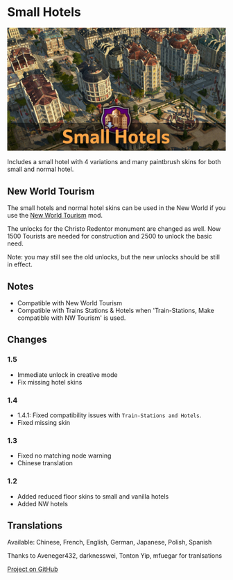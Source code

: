 # Small Hotels

![](./banner.jpg)

Includes a small hotel with 4 variations and many paintbrush skins for both small and normal hotel.

## New World Tourism

The small hotels and normal hotel skins can be used in the New World if you use the [New World Tourism](https://github.com/anno-mods/New-World-Tourism) mod.

The unlocks for the Christo Redentor monument are changed as well.
Now 1500 Tourists are needed for construction and 2500 to unlock the basic need.

Note: you may still see the old unlocks, but the new unlocks should be still in effect.

## Notes

- Compatible with New World Tourism
- Compatible with Trains Stations & Hotels when 'Train-Stations, Make compatible with NW Tourism' is used.

## Changes

### 1.5

- Immediate unlock in creative mode
- Fix missing hotel skins

### 1.4

- 1.4.1: Fixed compatibility issues with `Train-Stations and Hotels`.
- Fixed missing skin

### 1.3

- Fixed no matching node warning
- Chinese translation

### 1.2

- Added reduced floor skins to small and vanilla hotels
- Added NW hotels

## Translations

Available: Chinese, French, English, German, Japanese, Polish, Spanish

Thanks to Aveneger432, darknesswei, Tonton Yip, mfuegar for tranlsations

[Project on GitHub](https://github.com/jakobharder/anno-1800-jakobs-mods)
